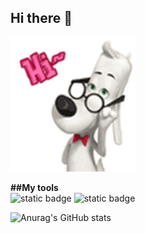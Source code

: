 ## Hi there 👋

<img src= "https://github.com/Astalex-s/Astalex-s/blob/main/cute-dog.gif" alt="The unlimited" width="200">

<b>##My tools</b><br>
![static badge](https://img.shields.io/badge/py-python-brightgreen?logo=python)
![static badge](https://img.shields.io/badge/-django-blue?logo=django)


![Anurag's GitHub stats](https://github-readme-stats.vercel.app/api?username=astalex-s&show_icons=true&theme=radical)

